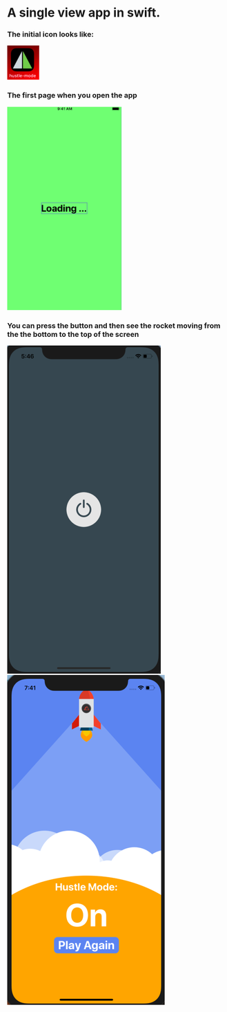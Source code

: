 # A single view app in swift.
### The initial icon looks like:
<img src="https://github.com/kwanhiuhong/IOS_App_1/blob/master/hustle-mode-code-assets/Apps_Screen_Shots/App_Icon_On_iPhone.png">

### The first page when you open the app
<img src="https://github.com/kwanhiuhong/IOS_App_1/blob/master/hustle-mode-code-assets/Apps_Screen_Shots/Launch_Page.png">

### You can press the button and then see the rocket moving from the the bottom to the top of the screen
<img src="https://github.com/kwanhiuhong/IOS_App_1/blob/master/hustle-mode-code-assets/Apps_Screen_Shots/FirstPage_AfterLaunchPage.png">
<img src="https://github.com/kwanhiuhong/IOS_App_1/blob/master/hustle-mode-code-assets/Apps_Screen_Shots/Final_Page.png">


